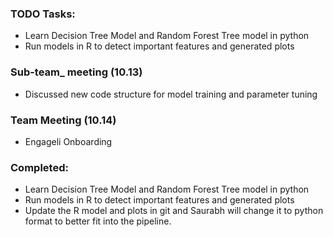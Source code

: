 ### TODO Tasks:
   - Learn Decision Tree Model and Random Forest Tree model in python
   - Run models in R to detect important features and generated plots
 
### Sub-team_ meeting (10.13)
   - Discussed new code structure for model training and parameter tuning
### Team Meeting (10.14)
   - Engageli Onboarding
### Completed:
   - Learn Decision Tree Model and Random Forest Tree model in python
   - Run models in R to detect important features and generated plots
   - Update the R model and plots in git and Saurabh will change it to python format to better fit into the pipeline.
